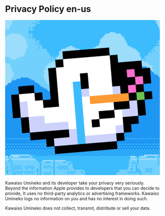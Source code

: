 # Privacy Policy en-us

![alt text](https://github.com/Ins0mn3ac/PrivacyPolicy-KawaisoUmineko/blob/main/appstore.png)

Kawaiso Umineko and its developer take your privacy very seriously. Beyond the information Apple provides to developers that you can decide to provide, It uses no third-party analytics or advertising frameworks. Kawaiso Umineko logs no information on you and has no interest in doing such. 

Kawaiso Umineko does not collect, transmit, distribute or sell your data.
